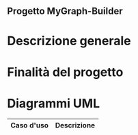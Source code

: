 ## Progetto MyGraph-Builder

# Descrizione generale

# Finalità del progetto

# Diagrammi UML

| Caso d'uso | Descrizione |
| --- | ---------- |